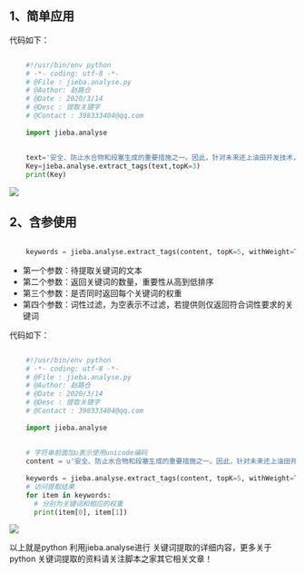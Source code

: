 ##  **1、简单应用**  

代码如下：

```python

    #!/usr/bin/env python
    # -*- coding: utf-8 -*-
    # @File : jieba.analyse.py
    # @Author: 赵路仓
    # @Date : 2020/3/14
    # @Desc : 提取关键字
    # @Contact : 398333404@qq.com
    
    import jieba.analyse
    
    
    text='安全、防止水合物和段塞生成的重要措施之一。因此，针对未来还上油田开发技术，我们预先开展了水深1500米管道式油气水分离器的概念设计。通过该研究，提出适合海洋环境的体积小、重量轻、分离效率高、便于操作和维护的新型油气水三相分离器，使其成为海洋深水油气田开'
    Key=jieba.analyse.extract_tags(text,topK=3)
    print(Key)
```

![](https://img.jbzj.com/file_images/article/202012/20201217163144363.png?20201117163153)

##  2、含参使用

```python

    keywords = jieba.analyse.extract_tags(content, topK=5, withWeight=True, allowPOS=()) 
```

  * 第一个参数：待提取关键词的文本 
  * 第二个参数：返回关键词的数量，重要性从高到低排序 
  * 第三个参数：是否同时返回每个关键词的权重 
  * 第四个参数：词性过滤，为空表示不过滤，若提供则仅返回符合词性要求的关键词 

代码如下：

```python

    #!/usr/bin/env python
    # -*- coding: utf-8 -*-
    # @File : jieba.analyse.py
    # @Author: 赵路仓
    # @Date : 2020/3/14
    # @Desc : 提取关键字
    # @Contact : 398333404@qq.com
    
    import jieba.analyse
    
    
    # 字符串前面加u表示使用unicode编码
    content = u'安全、防止水合物和段塞生成的重要措施之一。因此，针对未来还上油田开发技术，我们预先开展了水深1500米管道式油气水分离器的概念设计。通过该研究，提出适合海洋环境的体积小、重量轻、分离效率高、便于操作和维护的新型油气水三相分离器，使其成为海洋深水油气田开'
    
    keywords = jieba.analyse.extract_tags(content, topK=5, withWeight=True, allowPOS=())
    # 访问提取结果
    for item in keywords:
      # 分别为关键词和相应的权重
      print(item[0], item[1])
```

![](https://img.jbzj.com/file_images/article/202012/20201217163411382.png?20201117163419)

以上就是python 利用jieba.analyse进行 关键词提取的详细内容，更多关于python 关键词提取的资料请关注脚本之家其它相关文章！

